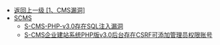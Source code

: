 - [返回上一级 [1、CMS漏洞]](/1、CMS漏洞)
- [SCMS](/1、CMS漏洞/SCMS/)
  - [S-CMS-PHP-v3.0存在SQL注入漏洞](/1、CMS漏洞/SCMS/S-CMS-PHP-v3.0存在SQL注入漏洞.md)
  - [S-CMS企业建站系统PHP版v3.0后台存在CSRF可添加管理员权限账号](/1、CMS漏洞/SCMS/S-CMS企业建站系统PHP版v3.0后台存在CSRF可添加管理员权限账号.md)
